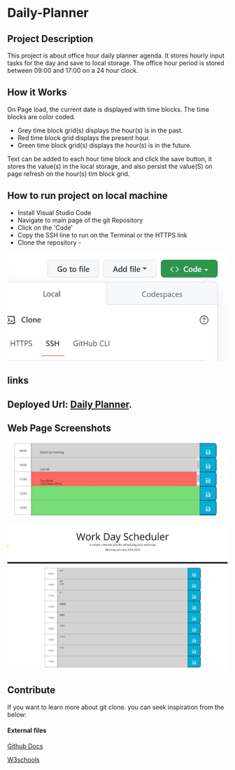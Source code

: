 # Daily-Planner
## Project Description
This project is about office hour daily planner agenda. It stores hourly input tasks for the day and save to local storage. 
The office hour period is stored between 09:00 and 17:00 on a 24 hour clock.

## How it Works
On Page load, the current date is displayed with time blocks. The time blocks are color coded.

 * Grey time block grid(s) displays the hour(s) is in the past. 
 * Red time block grid displays the present hour. 
 * Green time block grid(s) displays the hour(s) is in the future.

Text can be added to each hour time block and click the save button, it stores the value(s) in the local storage,  and also persist the value(S) on page refresh on the hour(s) tim block grid. 

## How to run project on local machine
* Install Visual Studio Code
* Navigate to main page of the git Repository
* Click on the 'Code'
* Copy the SSH line to run on the Terminal or  the HTTPS link
* Clone the repository - 

![Git clone](./assets/images/gitClone.jpg)

## links
## Deployed Url: [Daily Planner](https://yemioyedeji89.github.io/Daily-Planner/).

## Web Page Screenshots


![Daily Planner](./assets/images/Daily-Planner-Screenshot%20.jpg)

![Daily Planner Full page](./assets/images/Daily-Planner-Full-Screenshot%20.jpg)


## Contribute
If you want to learn more about git clone. you can seek inspiration from the below:
#### External files
[Github Docs](https://docs.github.com/en/repositories)

[W3schools](https://www.w3schools.com/js/default.asp)
